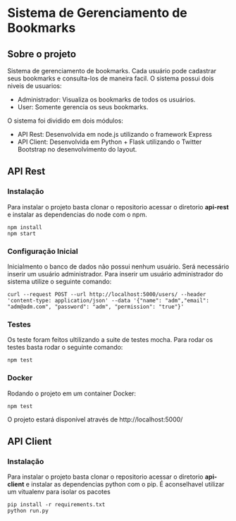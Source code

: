 # Sistema de Gerenciamento de Bookmarks

## Sobre o projeto

Sistema de gerenciamento de bookmarks. Cada usuário pode cadastrar seus bookmarks e consulta-los de maneira facil.
O sistema possui dois niveis de usuarios:
- Administrador: Visualiza os bookmarks de todos os usuários.
- User: Somente gerencia os seus bookmarks. 

O sistema foi dividido em dois módulos:
- API Rest: Desenvolvida em node.js utilizando o framework Express
- API Client: Desenvolvida em Python + Flask utilizando o Twitter Bootstrap no desenvolvimento do layout.


## API Rest

### Instalação

Para instalar o projeto basta clonar o repositorio acessar o diretorio **api-rest** e instalar as dependencias do node com o npm.
```shell
npm install
npm start
```

### Configuração Inicial

Inicialmento o banco de dados não possui nenhum usuário. Será necessário inserir um usuário administrador. Para inserir um usuário administrador do sistema utilize o seguinte comando:
```shell
curl --request POST --url http://localhost:5000/users/ --header 'content-type: application/json' --data '{"name": "adm","email": "adm@adm.com", "password": "adm", "permission": "true"}'
```

### Testes

Os teste foram feitos ultilizando a suite de testes mocha. Para rodar os testes basta rodar o seguinte comando:

```shell
npm test
```

### Docker
Rodando o projeto em um container Docker:
```shell
npm test
```
O projeto estará disponível através de http://localhost:5000/

## API Client

### Instalação

Para instalar o projeto basta clonar o repositorio acessar o diretorio **api-client** e instalar as dependencias python com o pip. É aconselhavel utilizar um vitualenv para isolar os pacotes
```
pip install -r requirements.txt
python run.py
```
